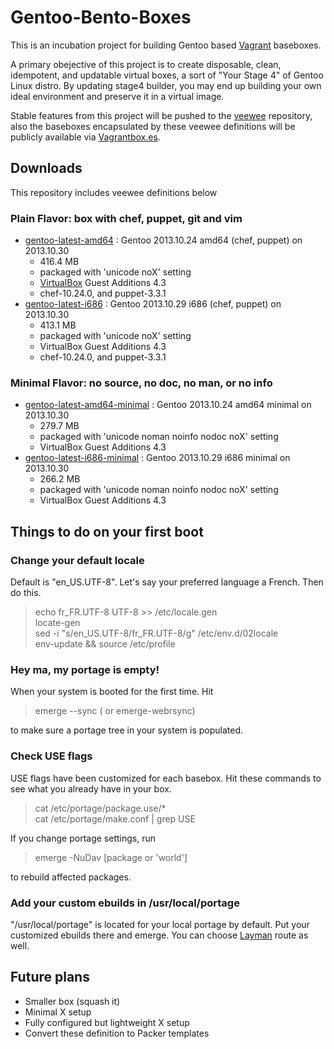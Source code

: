 Gentoo-Bento-Boxes
==================

This is an incubation project for building Gentoo based [Vagrant](http://www.vagrantup.com) baseboxes.

A primary obejective of this project is to create disposable, clean, idempotent, and updatable virtual boxes, a sort of "Your Stage 4" of Gentoo Linux distro. 
By updating stage4 builder, you may end up building  your own ideal 
environment and preserve it in a virtual image.

Stable features from this project will be pushed to the [veewee](https://github.com/jedi4ever/veewee) repository, also the baseboxes encapsulated by these veewee definitions will be publicly available via [Vagrantbox.es](http://vagrantbox.es/).


Downloads
-----------

This repository includes veewee definitions below

### Plain Flavor: box with chef, puppet, git and vim

 * [gentoo-latest-amd64](https://dl.dropboxusercontent.com/s/qubuaqiizvfpsyx/gentoo-20131024-amd64.box) : Gentoo 2013.10.24 amd64 (chef, puppet) on 2013.10.30
    - 416.4 MB
    - packaged with 'unicode noX' setting
    - [VirtualBox](https://www.virtualbox.org/) Guest Additions 4.3
    - chef-10.24.0, and puppet-3.3.1
 * [gentoo-latest-i686](https://dl.dropboxusercontent.com/s/xfl63k64zliixid/gentoo-20131029-i686.box) : Gentoo 2013.10.29 i686 (chef, puppet) on 2013.10.30
    - 413.1 MB
    - packaged with 'unicode noX' setting
    - VirtualBox Guest Additions 4.3
    - chef-10.24.0, and puppet-3.3.1

### Minimal Flavor: no source, no doc, no man, or no info

 * [gentoo-latest-amd64-minimal](https://dl.dropboxusercontent.com/s/mfurnvstqoj8w47/gentoo-20131024-amd64-minimal.box) : Gentoo 2013.10.24 amd64 minimal on 2013.10.30
    - 279.7 MB
    - packaged with 'unicode noman noinfo nodoc noX' setting
    - VirtualBox Guest Additions 4.3
 * [gentoo-latest-i686-minimal](https://dl.dropboxusercontent.com/s/0e23qmbo97wb5x2/gentoo-20131029-i686-minimal.box) : Gentoo 2013.10.29 i686 minimal on 2013.10.30
    - 266.2 MB
    - packaged with 'unicode noman noinfo nodoc noX' setting
    - VirtualBox Guest Additions 4.3

<!---

kernel is based on gentoo-sources-3.10.7-r1  
gentoo-xxx-amd64 definitions are tested against 20131024 snapshot.  
gentoo-xxx-i686 definitions are tested against 20131029 snapshot.  

-->


Things to do on your first boot
-------------------------------


### Change your default locale

Default is "en_US.UTF-8". Let's say your preferred language a French. Then do this.

> echo fr_FR.UTF-8 UTF-8 >> /etc/locale.gen  
> locate-gen  
> sed -i "s/en_US.UTF-8/fr_FR.UTF-8/g" /etc/env.d/02locale  
> env-update && source /etc/profile  


###  Hey ma, my portage is empty!

When your system is booted for the first time. Hit

> emerge --sync           ( or emerge-webrsync)

to make sure a portage tree in your system is populated.


### Check USE flags

USE flags have been customized for each basebox.
Hit these commands to see what you already have in your box.

> cat /etc/portage/package.use/*  
> cat /etc/portage/make.conf | grep USE

If you change portage settings, run

> emerge -NuDav [package or 'world']

to rebuild affected packages.


### Add your custom ebuilds in /usr/local/portage

"/usr/local/portage" is located for your local portage by default.
Put your customized ebuilds there and emerge. You can choose [Layman](http://wiki.gentoo.org/wiki/Layman) route as well.


Future plans
------------

* Smaller box (squash it)
* Minimal X setup
* Fully configured but lightweight X setup
* Convert these definition to Packer templates


